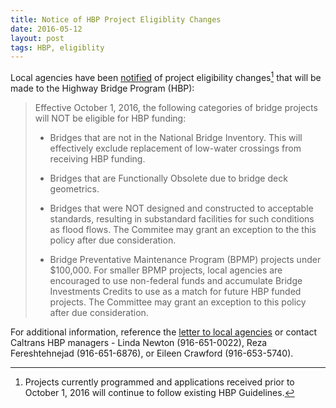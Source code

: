 ```yaml
---
title: Notice of HBP Project Eligiblity Changes
date: 2016-05-12
layout: post
tags: HBP, eligiblity 
---
```


Local agencies have been [notified](http://davidgiongco.com/assets/hbp-letter.pdf) of project eligibility changes[^fn1] that will be made to the Highway Bridge Program (HBP):

> Effective October 1, 2016, the following categories of bridge projects will NOT be eligible for HBP funding:
>
> * Bridges that are not in the National Bridge Inventory. This will effectively exclude replacement of low-water crossings from receiving HBP funding.
> * Bridges that are Functionally Obsolete due to bridge deck geometrics.
>
> * Bridges that were NOT designed and constructed to acceptable standards, resulting in substandard facilities for such conditions as flood flows. The Commitee may grant an exception to the this policy after due consideration.
>
> * Bridge Preventative Maintenance Program (BPMP) projects under $100,000. For smaller BPMP projects, local agencies are encouraged to use non-federal funds and accumulate Bridge Investments Credits to use as a match for future HBP funded projects. The Committee may grant an exception to this policy after due consideration.

For additional information, reference the [letter to local agencies](http://davidgiongco.com/assets/hbp-letter.pdf) or contact Caltrans HBP managers - Linda Newton (916-651-0022), Reza Fereshtehnejad (916-651-6876), or Eileen Crawford (916-653-5740).

[^fn1]: Projects currently programmed and applications received prior to October 1, 2016 will continue to follow existing HBP Guidelines.
